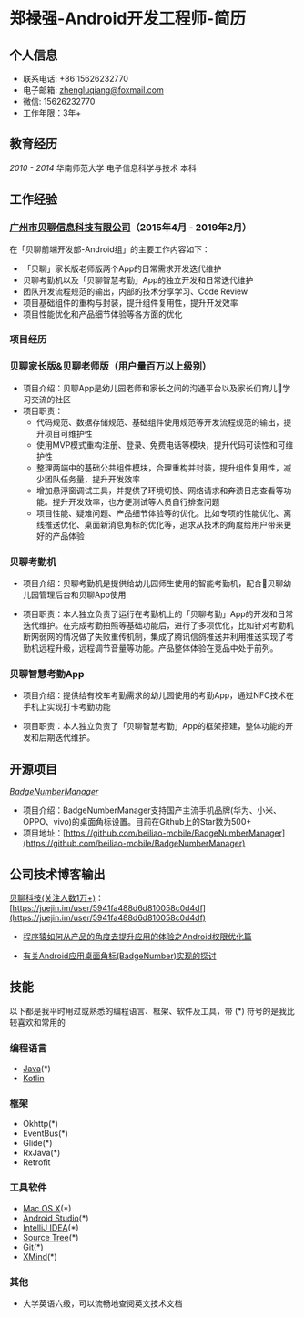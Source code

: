 # 郑禄强-Android开发工程师-简历

## 个人信息

- 联系电话: +86 15626232770
- 电子邮箱: [zhengluqiang@foxmail.com](zhengluqiang@foxmail.com)
- 微信: 15626232770
- 工作年限：3年+

## 教育经历

*2010 - 2014*  华南师范大学 电子信息科学与技术 本科

## 工作经验

### [广州市贝聊信息科技有限公司](http://ibeiliao.com/)（2015年4月 - 2019年2月）


在「贝聊前端开发部-Android组」的主要工作内容如下：

* 「贝聊」家长版老师版两个App的日常需求开发迭代维护
* 贝聊考勤机以及「贝聊智慧考勤」App的独立开发和日常迭代维护
* 团队开发流程规范的输出，内部的技术分享学习、Code Review
* 项目基础组件的重构与封装，提升组件复用性，提升开发效率
* 项目性能优化和产品细节体验等各方面的优化


### 项目经历

### **贝聊家长版&贝聊老师版（用户量百万以上级别）**

- 项目介绍：贝聊App是幼儿园老师和家长之间的沟通平台以及家长们育儿学习交流的社区
- 项目职责：
  - 代码规范、数据存储规范、基础组件使用规范等开发流程规范的输出，提升项目可维护性
   - 使用MVP模式重构注册、登录、免费电话等模块，提升代码可读性和可维护性
  - 整理两端中的基础公共组件模块，合理重构并封装，提升组件复用性，减少团队任务量，提升开发效率
  - 增加悬浮窗调试工具，并提供了环境切换、网络请求和奔溃日志查看等功能。提升开发效率，也方便测试等人员自行排查问题
  - 项目性能、疑难问题、产品细节体验等的优化。比如专项的性能优化、离线推送优化、桌面新消息角标的优化等，追求从技术的角度给用户带来更好的产品体验

### **贝聊考勤机**

- 项目介绍：贝聊考勤机是提供给幼儿园师生使用的智能考勤机，配合贝聊幼儿园管理后台和贝聊App使用

- 项目职责：本人独立负责了运行在考勤机上的「贝聊考勤」App的开发和日常迭代维护。在完成考勤拍照等基础功能后，进行了多项优化，比如针对考勤机断网弱网的情况做了失败重传机制，集成了腾讯信鸽推送并利用推送实现了考勤机远程升级，远程调节音量等功能。产品整体体验在竞品中处于前列。

### **贝聊智慧考勤App**

- 项目介绍：提供给有校车考勤需求的幼儿园使用的考勤App，通过NFC技术在手机上实现打卡考勤功能

- 项目职责：本人独立负责了「贝聊智慧考勤」App的框架搭建，整体功能的开发和后期迭代维护。

## 开源项目

 [*BadgeNumberManager*](https://github.com/beiliao-mobile/BadgeNumberManager)

- 项目介绍：BadgeNumberManager支持国产主流手机品牌(华为、小米、OPPO、vivo)的桌面角标设置。目前在Github上的Star数为500+
- 项目地址：[https://github.com/beiliao-mobile/BadgeNumberManager](https://github.com/beiliao-mobile/BadgeNumberManager)

## 公司技术博客输出

[贝聊科技(关注人数1万+)](https://juejin.im/user/5941fa488d6d810058c0d4df)：[https://juejin.im/user/5941fa488d6d810058c0d4df](https://juejin.im/user/5941fa488d6d810058c0d4df)

- [程序猿如何从产品的角度去提升应用的体验之Android权限优化篇](https://juejin.im/post/597569f55188256703450513)

- [有关Android应用桌面角标(BadgeNumber)实现的探讨](https://juejin.im/post/59f2e59751882578c17ee275)


## 技能

以下都是我平时用过或熟悉的编程语言、框架、软件及工具，带 (*) 符号的是我比较喜欢和常用的

### 编程语言

- [Java](https://www.java.com)(*)
- [Kotlin](http://kotlinlang.org)

### 框架

- Okhttp(*)
- EventBus(*)
- Glide(*)
- RxJava(*)
- Retrofit


### 工具软件

- [Mac OS X](http://apple.com/macosx)(*)
- [Android Studio](https://developer.android.com/studio/index.html?hl=zh-cn)(*)
- [IntelliJ IDEA](https://www.jetbrains.com/idea)(*)
- [Source Tree](https://www.sourcetreeapp.com)(*)
- [Git](https://git-scm.com)(*)
- [XMind](https://www.xmind.cn)(*)

### 其他
- 大学英语六级，可以流畅地查阅英文技术文档
